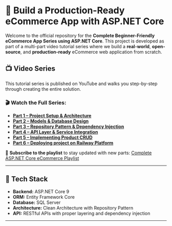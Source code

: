 # 🛒 Build a Production-Ready eCommerce App with ASP.NET Core

Welcome to the official repository for the **Complete Beginner-Friendly eCommerce App Series using ASP.NET Core**. This project is developed as part of a multi-part video tutorial series where we build a **real-world**, **open-source**, and **production-ready** eCommerce web application from scratch.

## 📺 Video Series

This tutorial series is published on YouTube and walks you step-by-step through creating the entire solution.

### 🎬 Watch the Full Series:

- **[Part 1 – Project Setup & Architecture](https://youtu.be/vnlVZmA2QJA)**
- **[Part 2 – Models & Database Design](https://youtu.be/-HOMm1LrY8A)**
- **[Part 3 – Repository Pattern & Dependency Injection](https://youtu.be/P6frq4nxmrw)**
- **[Part 4 – API Layer & Service Integration](https://youtu.be/9G25dpadnnE)**
- **[Part 5 – Implementing Product CRUD](https://youtu.be/DxH_j2_g8KA)**
- **[Part 6 – Deploying project on Railway Platform](https://youtu.be/giibN3X5i9U)**

🔔 **Subscribe to the playlist** to stay updated with new parts: [Complete ASP.NET Core eCommerce Playlist](https://lnkd.in/dnBgZeQB)

---

## 🚀 Tech Stack

- **Backend:** ASP.NET Core 9
- **ORM:** Entity Framework Core
- **Database:** SQL Server
- **Architecture:** Clean Architecture with Repository Pattern
- **API:** RESTful APIs with proper layering and dependency injection

---
